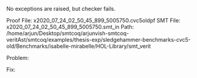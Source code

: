 No exceptions are raised, but checker fails.

Proof File: x2020_07_24_02_50_45_899_5005750.cvc5oldpf
SMT File: x2020_07_24_02_50_45_899_5005750.smt_in
Path: /home/arjun/Desktop/smtcoq/arjunvish-smtcoq-veritAst/smtcoq/examples/thesis-exp/sledgehammer-benchmarks-cvc5-old/Benchmarks/isabelle-mirabelle/HOL-Library/smt_verit

Problem:

Fix:
